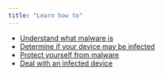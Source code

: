 ```yaml
---
title: "Learn how to"
---
```

- [Understand what malware is](topics/practice-1-emergencies/4-malware/3-1-learn.md)
- [Determine if your device may be infected](topics/practice-1-emergencies/4-malware/3-2-learn.md)
- [Protect yourself from malware](topics/practice-1-emergencies/4-malware/3-3-learn.md)
- [Deal with an infected device](topics/practice-1-emergencies/4-malware/3-4-learn.md)
